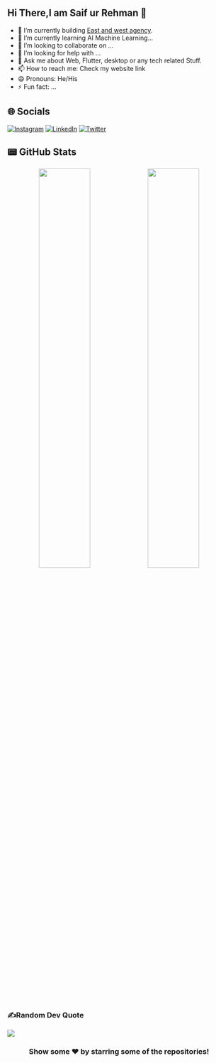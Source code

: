 ## Hi There,I am Saif ur Rehman 👋

- 🔭 I’m currently building  [East and west agency](https://eastandwestagency.com).
- 🌱 I’m currently learning AI Machine Learning...
- 👯 I’m looking to collaborate on ...
- 🤔 I’m looking for help with ...
- 💬 Ask me about Web, Flutter, desktop or any tech related Stuff.
- 📫 How to reach me: Check my website link
- 😄 Pronouns: He/His
- ⚡ Fun fact: ...

## 🌐 Socials
[![Instagram](https://img.shields.io/badge/Instagram-E4405F?style=for-the-badge&logo=instagram&logoColor=white)](https://www.instagram.com/m.amir.k.official/) [![LinkedIn](https://img.shields.io/badge/LinkedIn-0077B5?style=for-the-badge&logo=linkedin&logoColor=white)](https://www.linkedin.com/in/saif-ur-rehman-9b380b98/) [![Twitter](https://img.shields.io/twitter/follow/__eastandwestseo?logo=Twitter&style=for-the-badge)](https://twitter.com/eastandwestseo)

## 📟 GitHub Stats
<p align="center">
	<img width="48%" src="https://github-readme-stats.vercel.app/api?username=amirk3321&show_icons=true&theme=vue" />
	<img width="48%" src="https://github-readme-streak-stats.herokuapp.com/?user=amirk3321&theme=vue" />
</p>


### ✍️Random Dev Quote
![](https://quotes-github-readme.vercel.app/api?type=horizontal&theme=vue)

<div align="center">

### Show some ❤️ by starring some of the repositories!

</div>
